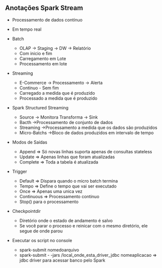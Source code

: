 ## Anotações Spark Stream
- Processamento de dados contínuo
-   Em tempo real
-   Batch
    -   OLAP → Staging → DW → Relatório
    -   Com inicio e fim
    -   Carregamento em Lote
    -   Processamento em lote
-   Streaming
    -   E-Commerce → Processamento → Alerta
    -   Contínuo - Sem fim
    -   Carregado a medida que é produzido
    -   Processado a medida que é produzido
-   Spark Structured Streaming
    -   Source → Monitora Transforma → Sink
    -   Bacth →Processamento de conjunto de dados
    -   Streaming →Processamento a medida que os dados são produzidos
    -   Micro-Batchs →Bloco de dados produzidos em intervalo de tempo
-   Modos de Saídas
    -   Append ⇒ Só novas linhas suporta apenas de consultas stateless
    -   Update ⇒ Apenas linhas que foram atualizadas
    -   Complete ⇒ Toda a tabela é atualizada
-   Trigger
    -   Default ⇒ Dispara quando o micro batch termina
    -   Tempo ⇒ Define o tempo que vai ser executado
    -   Once ⇒ Apenas uma unica vez
    -   Continuous ⇒ Processamento continuo
    -   Stop() para o processamento
-   Checkpointdir
    -   Diretório onde o estado de andamento é salvo
    -   Se você parar o processo e reinicar com o mesmo diretório, ele segue de onde parou

- Executar os script no console
	- spark-submit nomedoarquivo
	- spark-submit - -jars /local_onde_esta_driver_jdbc nomeaplicacao => jdbc driver para acessar banco pelo Spark
